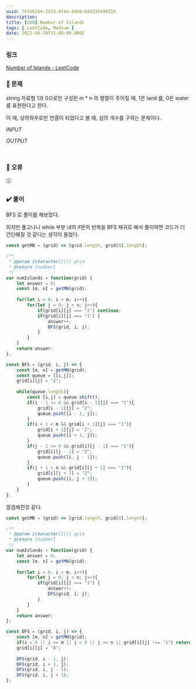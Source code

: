```yaml
---
uuid: f6f66264-2d24-4f4a-84e8-044335490159
description: 
title: [200] Number of Islands
tags: [ LeetCode, Medium ]
date: 2022-08-28T15:00:00.000Z
---
```








### 링크

[Number of Islands - LeetCode](https://leetcode.com/problems/number-of-islands/)

### 📝 문제

string 자료형 1과 0으로만 구성된 m * n 의 행렬이 주어질 때, 1은 land 를, 0은 water 를 표현한다고 한다.

이 때, 상하좌우로만 연결이 되었다고 볼 때, 섬의 개수를 구하는 문제이다.

*INPUT*

*OUTPUT*

```jsx

```

```jsx

```

### 🚨 오류

<aside>
🕧

</aside>

### ✔️ 풀이

BFS 로 풀이를 해보았다.

하지만 풀고나니 while 부분 내의 if문의 반복을 BFS 재귀로 해서 풀이하면 코드가 더 간단해질 것 같다는 생각이 들었다.

```jsx
const getMN = (grid) => [grid.length, grid[0].length];

/**
 * @param {character[][]} grid
 * @return {number}
 */
var numIslands = function(grid) {
    let answer = 0;
    const [m, n] = getMN(grid);
    
    for(let i = 0; i < m; i++){
        for(let j = 0; j < n; j++){
            if(grid[i][j] === "2") continue;
            if(grid[i][j] === "1") {
                answer++;
                BFS(grid, i, j);
            }
        }
    }
    return answer;
};

const BFS = (grid, i, j) => {
    const [m, n] = getMN(grid);
    const queue = [[i,j]];
    grid[i][j] = "2";
    
    while(queue.length){
        const [i,j] = queue.shift();
        if(i - 1 >= 0 && grid[i - 1][j] === "1"){
            grid[i - 1][j] = "2";
            queue.push([i - 1, j]);
        }
        if(i + 1 < m && grid[i + 1][j] === "1"){
            grid[i + 1][j] = "2";
            queue.push([i + 1, j]);
        }
        if(j - 1 >= 0 && grid[i][j - 1] === "1"){
            grid[i][j - 1] = "2";
            queue.push([i, j - 1]);
        }
        if(j + 1 < n && grid[i][j + 1] === "1"){
            grid[i][j + 1] = "2";
            queue.push([i, j + 1]);
        }
    }
};
```

깔끔해진것 같다.

```jsx
const getMN = (grid) => [grid.length, grid[0].length];

/**
 * @param {character[][]} grid
 * @return {number}
 */
var numIslands = function(grid) {
    let answer = 0;
    const [m, n] = getMN(grid);
    
    for(let i = 0; i < m; i++){
        for(let j = 0; j < n; j++){
            if(grid[i][j] === "1") {
                answer++;
                DFS(grid, i, j);
            }
        }
    }
    return answer;
};

const DFS = (grid, i, j) => {
    const [m, n] = getMN(grid);
    if(i < 0 || i >= m || j < 0 || j >= n || grid[i][j] !== "1") return;
    grid[i][j] = "0";
    
    DFS(grid, i - 1, j);
    DFS(grid, i + 1, j);
    DFS(grid, i, j - 1);
    DFS(grid, i, j + 1);
};
```
